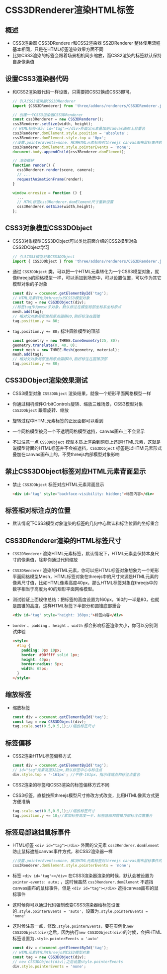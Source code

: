 # CSS3DRenderer渲染HTML标签

## 概述

+ CSS3渲染器 CSS3DRendere r和CSS2渲染器 SS2DRenderer 整体使用流程基本相同，只是在HTML标签渲染效果方面不同
+ 比如CSS3渲染的标签会跟着场景相机同步缩放，而CSS2渲染的标签默认保持自身像素值

## 设置CSS3渲染器代码

+ 和CSS2渲染器代码一样设置，只需要把CSS2换成CSS3即可。

  ```js
  // 引入CSS3渲染器CSS3DRenderer
  import {CSS3DRenderer} from 'three/addons/renderers/CSS3DRenderer.js';
  ```

  ```js
  // 创建一个CSS3渲染器CSS3DRenderer
  const css3Renderer = new CSS3DRenderer();
  css3Renderer.setSize(width, height);
  // HTML标签<div id="tag"></div>外面父元素叠加到canvas画布上且重合
  css3Renderer.domElement.style.position = 'absolute';
  css3Renderer.domElement.style.top = '0px';
  //设置.pointerEvents=none，解决HTML元素标签对threejs canvas画布鼠标事件的遮挡
  css3Renderer.domElement.style.pointerEvents = 'none';
  document.body.appendChild(css3Renderer.domElement);
  ```

  ```js
  // 渲染循环
  function render() {
    css3Renderer.render(scene, camera);
    // ...
    requestAnimationFrame(render);
  }
  ```

  ```js
  window.onresize = function () {
    ...
    // HTML标签css3Renderer.domElement尺寸重新设置
    css3Renderer.setSize(width,height);
  };
  ```

## CSS3对象模型CSS3DObject

+ CSS3对象模型CSS3DObject可以类比前面介绍的CSS2模型对象CSS2DObject学习

  ```js
  // 引入CSS3模型对象CSS3DObject
  import { CSS3DObject } from 'three/addons/renderers/CSS3DRenderer.js';
  ```

+ 通过 `CSS3DObject` 类，可以把一个HTML元素转化为一个CSS3模型对象，就像threejs的网格模型一样，可以添加到场景中，可以设置位置，可以作为其它模型对象的子对象

  ```js
  const div = document.getElementById('tag');
  // HTML元素转化为threejs的CSS3模型对象
  const tag = new CSS3DObject(div);
  //标签tag作为mesh子对象，默认标注在模型局部坐标系坐标原点
  mesh.add(tag);
  // 相对父对象局部坐标原点偏移80,刚好标注在圆锥
  tag.position.y += 80;
  ```

+ `tag.position.y += 80;` 标注圆锥模型的顶部

  ```js
  const geometry = new THREE.ConeGeometry(25, 80);
  geometry.translate(0, 40, 0);
  const mesh = new THREE.Mesh(geometry, material);
  mesh.add(tag);
  // 相对父对象局部坐标原点偏移80,刚好标注在圆锥顶部
  tag.position.y += 80;
  ```

## CSS3DObject渲染效果测试

+ CSS3模型对象 `CSS3DObject` 渲染结果，就像一个矩形平面网格模型一样
+ 你通过相机控件OrbitControls旋转、缩放三维场景，CSS3模型对象 `CSS3DObject` 跟着旋转、缩放

+ 旋转过程中HTML元素标签的正反面都可以看到

+ 一个网格模型被另一个不透明网格模型遮挡，canvas画布上不会显示
+ 不过注意一点 `CSS3DObject` 模型本质上渲染到网页上还是HTML元素，这就是说模型背面的HTML标签并不会被遮挡，`CSS3DObject` 标签是以HTMl元素形式叠加在canvas画布上的，不受threejs内部模型对象影响

## 禁止CSS3DObject标签对应HTML元素背面显示

+ 禁止 `CSS3DObject` 标签对应HTML元素背面显示

  ```html
  <div id="tag" style="backface-visibility: hidden;">标签内容</div>
  ```

## 标签相对标注点的位置

+ 默认情况下CSS3模型对象渲染的标签的几何中心默认和标注位置的坐标重合

## CSS3DRenderer渲染的HTML标签尺寸

+ `CSS2DRenderer` 渲染HTML元素标签，默认情况下，HTML元素会保持本身尺寸的像素值，除非你通过代码缩放

+ `CSS3DRenderer` 渲染的HTML元素，你可以把HTML标签对象想象为一个矩形平面网格模型Mesh，HTML标签对象在threejs中的尺寸来源是HTML元素的像素尺寸值，比如HTML像素高度40px，那么HTML标签对象在threejs中的数字相当于高度为40的矩形平面网格模型。

+ 测试验证上面规律总结：把标签的高度设置为160px，160的一半是80，也就是圆锥的高度，这样HTML标签下半部分和圆锥底部重合

  ```html
  <div id="tag" style="height: 160px;">标签内容</div>
  ```

+ `border` 、`padding` 、`height` 、`width` 都会影响标签渲染大小，你可以分别测试体验

  ```html
  <style>
    #tag {
      padding: 0px 10px;
      border: #00ffff solid 1px;
      height: 40px;
      border-radius: 5px;
      width: 65px;
    }
  </style>
  ```

## 缩放标签

+ 缩放标签

  ```js
  const div = document.getElementById('tag');
  const tag = new CSS3DObject(div);
  tag.scale.set(0.5,0.5,1);//缩放标签尺寸
  ```

## 标签偏移

+ CSS2渲染HTML标签偏移方式

  ```js
  const div = document.getElementById('tag');
  // id="tag"元素高度322px,默认标签中心与标注点
  div.style.top = '-161px'; //平移-161px，指示线端点和标注点重合
  ```

+ CSS2渲染的标签和CSS3渲染的标签偏移方式不同
+ CSS3标签，直接按照threejs模型尺寸修改方式改变，比用HTML像素方式更方便准确

  ```js
  tag.scale.set(0.5,0.5,1);//缩放标签尺寸
  tag.position.y += 10;//累加标签高度一半，标签底部和圆锥顶部标注位置重合
  ```

## 标签局部遮挡鼠标事件

+ HTML标签 `<div id="tag"></div>` 外面的父元素 `css3Renderer.domElement` 防止鼠标遮挡canvas事件方式，和CSS2渲染器一样

  ```js
  //设置.pointerEvents=none，解决HTML元素标签对threejs canvas画布鼠标事件的遮挡
  css3Renderer.domElement.style.pointerEvents = 'none';
  ```

+ 标签 `<div id="tag"></div>` 在CSS3渲染器渲染的时候，默认会被设置为 `pointer-events: auto;` ，这时候虽然 `css3Renderer.domElement` 不遮挡canvas画布的鼠标事件，但是 `<div id="tag"></div>` 遮挡canvas画布的鼠标事件

+ 这时候你可以通过代码强制改变CSS3渲染器给标签设置的`.style.pointerEvents = 'auto'`，设置为`.style.pointerEvents = 'none'`
+ 这时候注意一点，修改`.style.pointerEvents`，要在实例化`new CSS3DObject(div)`之后，因为执行`new CSS3DObject(div)`的时候，会把HTML标签设置为`.style.pointerEvents = 'auto'`

  ```js
  const div = document.getElementById('tag');
  // HTML元素转化为threejs的CSS3模型对象
  const tag = new CSS3DObject(div);
  // new CSS3DObject(div);之后设置style.pointerEvents
  div.style.pointerEvents = 'none';
  ```
